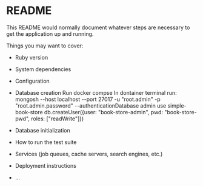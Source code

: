 # README

This README would normally document whatever steps are necessary to get the
application up and running.

Things you may want to cover:

* Ruby version

* System dependencies

* Configuration

* Database creation
Run docker compse
In dontainer terminal run:
mongosh --host localhost --port 27017 -u "root.admin" -p "root.admin.password" --authenticationDatabase admin
use simple-book-store
db.createUser({user: "book-store-admin", pwd: "book-store-pwd", roles: ["readWrite"]})

* Database initialization

* How to run the test suite

* Services (job queues, cache servers, search engines, etc.)

* Deployment instructions

* ...
